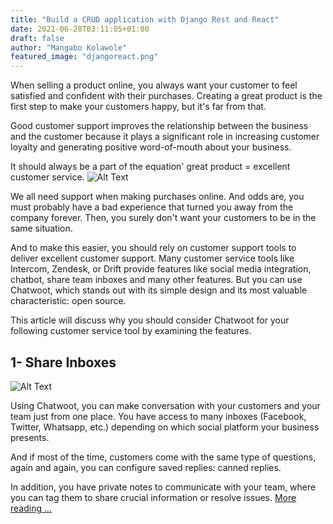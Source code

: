 ```yaml
---
title: "Build a CRUD application with Django Rest and React"
date: 2021-06-28T03:11:05+01:00
draft: false
author: "Mangabo Kolawole"
featured_image: "djangoreact.png"
---
```



When selling a product online, you always want your customer to feel satisfied and confident with their purchases. Creating a great product is the first step to make your customers happy, but it's far from that.

Good customer support improves the relationship between the business and the customer because it plays a significant role in increasing customer loyalty and generating positive word-of-mouth about your business.

It should always be a part of the equation' great product = excellent customer service.
![Alt Text](https://dev-to-uploads.s3.amazonaws.com/uploads/articles/0f187zcnh2cev1l1dfij.png)

We all need support when making purchases online. And odds are, you must probably have a bad experience that turned you away from the company forever. Then, you surely don't want your customers to be in the same situation.

And to make this easier, you should rely on customer support tools to deliver excellent customer support. Many customer service tools like Intercom, Zendesk, or Drift provide features like social media integration, chatbot, share team inboxes and many other features. But you can use Chatwoot, which stands out with its simple design and its most valuable characteristic: open source.

This article will discuss why you should consider Chatwoot for your following customer service tool by examining the features.

## 1- Share Inboxes

![Alt Text](https://dev-to-uploads.s3.amazonaws.com/uploads/articles/gx0b3c2vbdcpp9i661pf.png)

Using Chatwoot, you can make conversation with your customers and your team just from one place. You have access to many inboxes (Facebook, Twitter, Whatsapp, etc.) depending on which social platform your business presents.

And if most of the time, customers come with the same type of questions, again and again, you can configure saved replies: canned replies.

In addition, you have private notes to communicate with your team, where you can tag them to share crucial information or resolve issues.
[More reading ...](https://aviyel.com/post/184/the-ultimate-open-source-alternative-to-manage-customer-engagement-chatwoot-is-here)
